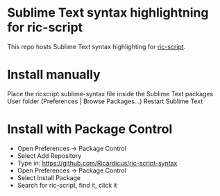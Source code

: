 # Sublime Text syntax highlightning for ric-script

This repo hosts Sublime Text syntax highlighting 
for [ric-script](https://github.com/Ricardicus/ric-script).

# Install manually

Place the ricscript.sublime-syntax file inside the Sublime Text packages User folder (Preferences | Browse Packages...)
Restart Sublime Text

# Install with Package Control

* Open Preferences -> Package Control
* Select Add Repository 
* Type in: https://github.com/Ricardicus/ric-script-syntax
* Open Preferences -> Package Control
* Select Install Package
* Search for ric-script, find it, click it


